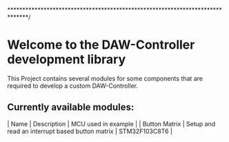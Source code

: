  ******************************************************************************/
# Welcome to the DAW-Controller development library

This Project contains several modules for some components that are required to
develop a custom DAW-Controller.

## Currently available modules:

| Name			| Description		| MCU used in example	|
| Button Matrix | Setup and read an interrupt based button matrix | STM32F103C8T6 |